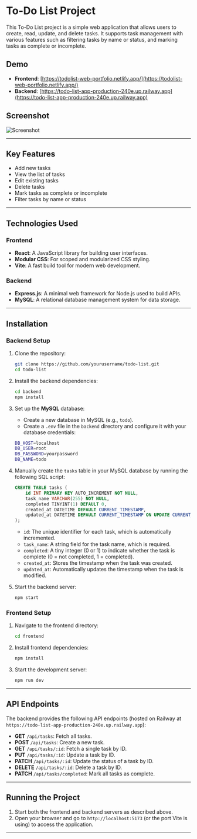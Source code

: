 # To-Do List Project

This To-Do List project is a simple web application that allows users to create, read, update, and delete tasks. It supports task management with various features such as filtering tasks by name or status, and marking tasks as complete or incomplete.



## Demo

- **Frontend**: [https://todolist-web-portfolio.netlify.app/](https://todolist-web-portfolio.netlify.app/)
- **Backend**: [https://todo-list-app-production-240e.up.railway.app](https://todo-list-app-production-240e.up.railway.app)

## Screenshot
<img src="https://i.ibb.co.com/XzxnByb/Frame-2.png" alt="Screenshot" border="0">

---

## Key Features
- Add new tasks
- View the list of tasks
- Edit existing tasks
- Delete tasks
- Mark tasks as complete or incomplete
- Filter tasks by name or status

---

## Technologies Used

### Frontend
- **React**: A JavaScript library for building user interfaces.
- **Modular CSS**: For scoped and modularized CSS styling.
- **Vite**: A fast build tool for modern web development.

### Backend
- **Express.js**: A minimal web framework for Node.js used to build APIs.
- **MySQL**: A relational database management system for data storage.

---

## Installation

### Backend Setup

1. Clone the repository:
    ```bash
    git clone https://github.com/yourusername/todo-list.git
    cd todo-list
    ```

2. Install the backend dependencies:
    ```bash
    cd backend
    npm install
    ```

3. Set up the **MySQL** database:
   - Create a new database in MySQL (e.g., `todo`).
   - Create a `.env` file in the `backend` directory and configure it with your database credentials:
    ```bash
    DB_HOST=localhost
    DB_USER=root
    DB_PASSWORD=yourpassword
    DB_NAME=todo
    ```

4. Manually create the `tasks` table in your MySQL database by running the following SQL script:

    ```sql
    CREATE TABLE tasks (
        id INT PRIMARY KEY AUTO_INCREMENT NOT NULL,
        task_name VARCHAR(255) NOT NULL,
        completed TINYINT(1) DEFAULT 0,
        created_at DATETIME DEFAULT CURRENT_TIMESTAMP,
        updated_at DATETIME DEFAULT CURRENT_TIMESTAMP ON UPDATE CURRENT_TIMESTAMP
    );
    ```

    - `id`: The unique identifier for each task, which is automatically incremented.
    - `task_name`: A string field for the task name, which is required.
    - `completed`: A tiny integer (0 or 1) to indicate whether the task is complete (0 = not completed, 1 = completed).
    - `created_at`: Stores the timestamp when the task was created.
    - `updated_at`: Automatically updates the timestamp when the task is modified.

5. Start the backend server:
    ```bash
    npm start
    ```

### Frontend Setup

1. Navigate to the frontend directory:
    ```bash
    cd frontend
    ```

2. Install frontend dependencies:
    ```bash
    npm install
    ```

3. Start the development server:
    ```bash
    npm run dev
    ```

---

## API Endpoints

The backend provides the following API endpoints (hosted on Railway at `https://todo-list-app-production-240e.up.railway.app`):

- **GET** `/api/tasks`: Fetch all tasks.
- **POST** `/api/tasks`: Create a new task.
- **GET** `/api/tasks/:id`: Fetch a single task by ID.
- **PUT** `/api/tasks/:id`: Update a task by ID.
- **PATCH** `/api/tasks/:id`: Update the status of a task by ID.
- **DELETE** `/api/tasks/:id`: Delete a task by ID.
- **PATCH** `/api/tasks/completed`: Mark all tasks as complete.

---

## Running the Project

1. Start both the frontend and backend servers as described above.
2. Open your browser and go to `http://localhost:5173` (or the port Vite is using) to access the application.

---
